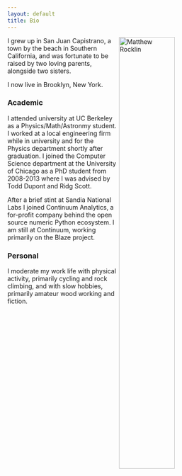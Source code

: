 ```yaml
---
layout: default
title: Bio
---
```



<img src="/trainselfphoto_small.jpg"
        alt="Matthew Rocklin"
        width="50%"
        align="right"/>

I grew up in San Juan Capistrano, a town by the beach in Southern California,
and was fortunate to be raised by two loving parents, alongside two sisters.

I now live in Brooklyn, New York.

### Academic

I attended university at UC Berkeley as a Physics/Math/Astronmy student.  I
worked at a local engineering firm while in university and for the Physics
department shortly after graduation.  I joined the Computer Science department
at the University of Chicago as a PhD student from 2008-2013 where I was
advised by Todd Dupont and Ridg Scott.

After a brief stint at Sandia National Labs I joined Continuum Analytics, a
for-profit company behind the open source numeric Python ecosystem.  I am still
at Continuum, working primarily on the Blaze project.


### Personal

I moderate my work life with physical activity, primarily cycling and rock
climbing, and with slow hobbies, primarily amateur wood working and fiction.
